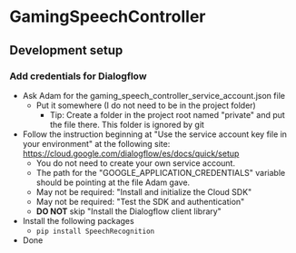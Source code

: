 # GamingSpeechController

## Development setup

### Add credentials for Dialogflow
* Ask Adam for the gaming_speech_controller_service_account.json file
  * Put it somewhere (I do not need to be in the project folder)
    * Tip: Create a folder in the project root named "private" and put the file there. This folder is ignored by git
* Follow the instruction beginning at "Use the service account key file in your environment" at the following site: https://cloud.google.com/dialogflow/es/docs/quick/setup
  * You do not need to create your own service account.
  * The path for the "GOOGLE_APPLICATION_CREDENTIALS" variable should be pointing at the file Adam gave.
  * May not be required: "Install and initialize the Cloud SDK"
  * May not be required: "Test the SDK and authentication"
  * **DO NOT** skip "Install the Dialogflow client library"
* Install the following packages
  * `pip install SpeechRecognition`
* Done
